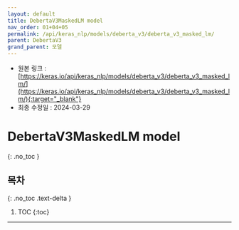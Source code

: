 ```yaml
---
layout: default
title: DebertaV3MaskedLM model
nav_order: 01+04+05
permalink: /api/keras_nlp/models/deberta_v3/deberta_v3_masked_lm/
parent: DebertaV3
grand_parent: 모델
---
```


* 원본 링크 : [https://keras.io/api/keras_nlp/models/deberta_v3/deberta_v3_masked_lm/](https://keras.io/api/keras_nlp/models/deberta_v3/deberta_v3_masked_lm/){:target="_blank"}
* 최종 수정일 : 2024-03-29

# DebertaV3MaskedLM model
{: .no_toc }

## 목차
{: .no_toc .text-delta }

1. TOC
{:toc}

---
